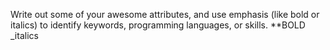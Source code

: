 Write out some of your awesome attributes, and use emphasis (like bold or italics) to identify keywords, programming languages, or skills. 
**BOLD 
_italics
